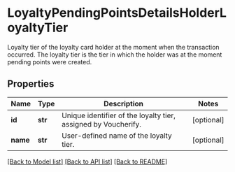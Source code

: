 # LoyaltyPendingPointsDetailsHolderLoyaltyTier

Loyalty tier of the loyalty card holder at the moment when the transaction occurred. The loyalty tier is the tier in which the holder was at the moment pending points were created.

## Properties

Name | Type | Description | Notes
------------ | ------------- | ------------- | -------------
**id** | **str** | Unique identifier of the loyalty tier, assigned by Voucherify. | [optional] 
**name** | **str** | User-defined name of the loyalty tier. | [optional] 

[[Back to Model list]](../README.md#documentation-for-models) [[Back to API list]](../README.md#documentation-for-api-endpoints) [[Back to README]](../README.md)



